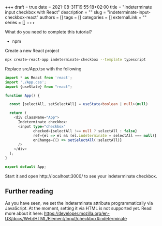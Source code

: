 +++ 
draft = true
date = 2021-08-31T19:55:18+02:00
title = "Indeterminate input checkbox with React"
description = ""
slug = "indeterminate-input-checkbox-react"
authors = []
tags = []
categories = []
externalLink = ""
series = []
+++

What do you need to complete this tutorial?
* npm

Create a new React project
```bash
npx create-react-app indeterminate-checkbox --template typescript
```

Replace src/App.tsx with the following
```typescript jsx
import * as React from 'react';
import './App.css';
import {useState} from "react";

function App() {

  const [selectAll, setSelectAll] = useState<boolean | null>(null)

  return (
    <div className="App">
      Indeterminate checkbox:
      <input type="checkbox"
             checked={selectAll !== null ? selectAll : false}
             ref={el => el && (el.indeterminate = selectAll === null)}
             onChange={() => setSelectAll(!selectAll)}
      />
    </div>
  );
}

export default App;
```

Start it and open http://localhost:3000/ to see your indeterminate checkbox.

## Further reading
As you have seen, we set the indeterminate attribute programmatically via JavaScript. At the moment, setting it via HTML is not supported yet. Read more about it here: https://developer.mozilla.org/en-US/docs/Web/HTML/Element/Input/checkbox#indeterminate